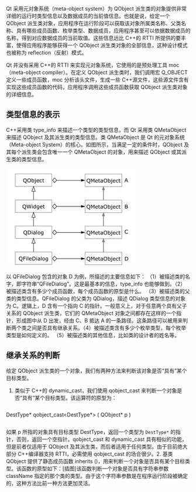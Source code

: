 Qt 采用元对象系统（meta-object system）为 QObject 派生类的对象提供非常详细的运行时类型信息以及数据成员的当前值信息。也就是说，给定一个 QObject 派生类对象，应用程序在运行阶段可以获取该对象所属类名称、父类名称、具有哪些成员函数、枚举类型、数据成员，应用程序甚至可以依据数据成员的名称，得到对应数据成员的当前取值。这些信息远比 C++的 RTTI 所提供的要丰富，使得应用程序能够获得一个 QObject 派生类对象的全部信息，这种设计模式也被称为 reflection（反射）模式。

Qt 并没有采用 C++的 RTTI 来实现元对象系统，它使用的是预处理工具 moc（meta-object compiler）。在定义 QObject 派生类时，我们调用宏 Q_OBJECT 定义一些成员函数，moc 分析该头文件，生成一些 C++源文件，这些源文件含有实现这些成员函数的代码，应用程序调用这些成员函数获取 QObject 派生类对象的详细信息。


## 类型信息的表示 
C++采用类 type_info 来描述一个类型的类型信息，而 Qt 采用类 QMetaObject 来描述 QObject 及其派生类的类型信息。类 QMetaObject 是 Qt 的元对象系统（Meta-object System）的核心。如图所示，当满足一定的条件时，QObject 及其每个派生类会包含唯一一个 QMetaObject 的对象，用来描述 QObject 或其派生类的类型信息。

![](Qt.assets/Pasted%20image%2020220803094439.png)

以 QFileDialog 包含的对象 D 为例，所描述的主要信息如下：
（1）被描述类的名字，即字符串“QFileDialog”。这是最基本的信息，type_info 也能够做到。（2）被描述类含有多少个成员函数，每个成员函数的原型是什么。
（3）被描述类的父类的类型信息。QFileDialog 的父类为 QDialog，描述 QDialog 类型信息的对象为 C。逻辑上，D 含有一个指向 C 的指针。一般意义上，对于任意两个具有父子关系的 QObject 派生类，它们的 QMetaObject 对象之间都存在这样的一个指针，形成图中从 D 出发，经由 C、B 抵达 A 的一条路径。这条路径可以被用来判断两个类之间是否具有继承关系。（4）被描述类含有多少个枚举类型，每个枚举类型是如何定义的。
（5）被描述类的其他信息，比如类的设计者的姓名等。

## 继承关系的判断
给定 QObject 派生类的一个对象，我们有两种方法来判断该对象是否“具有”某个目标类型。
1. 类似于 C++的 dynamic_cast，我们使用 qobject_cast 来判断一个对象是否“具有”某个目标类型。该运算符的原型为：
```
```
DestType* qobject_cast<DestType*> ( QObject* p )
```
```

如果 p 所指的对象具有目标类型 DestType，返回一个类型为 `DestType*` 的指针，否则，返回一个空指针。qobject_cast 和 dynamic_cast 具有相似的功能，但是前者仅适用于 QObject 及其派生类，而后者适用于任何类型。由于目前绝大部分 C++编译器支持 RTTI，必需使用 qobject_cast 的场合很少。2. 基类 QObject 提供了静态成员函数 inherits ()，用来判断一个对象是否具有某个目标类型。该函数的原型如下：[插图]该函数判断一个对象是否具有字符串参数 className 指定的那个类的类型。由于这个字符串参数是在程序运行阶段被确定的，这种方法比前一种方法更加灵活。